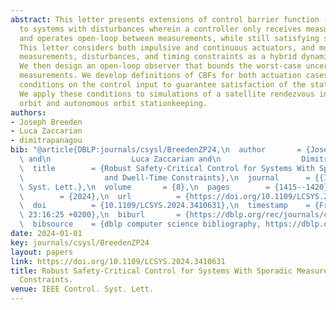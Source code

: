 ```yaml
---
abstract: This letter presents extensions of control barrier function (CBF) theory
  to systems with disturbances wherein a controller only receives measurements infrequently
  and operates open-loop between measurements, while still satisfying state constraints.
  This letter considers both impulsive and continuous actuators, and models the actuators,
  measurements, disturbances, and timing constraints as a hybrid dynamical system.
  We then design an open-loop observer that bounds the worst-case uncertainty between
  measurements. We develop definitions of CBFs for both actuation cases, and corresponding
  conditions on the control input to guarantee satisfaction of the state constraints.
  We apply these conditions to simulations of a satellite rendezvous in an elliptical
  orbit and autonomous orbit stationkeeping.
authors:
- Joseph Breeden
- Luca Zaccarian
- dimitrapanagou
bib: "@article{DBLP:journals/csysl/BreedenZP24,\n  author       = {Joseph Breeden\
  \ and\n                  Luca Zaccarian and\n                  Dimitra Panagou},\n\
  \  title        = {Robust Safety-Critical Control for Systems With Sporadic Measurements\n\
  \                  and Dwell-Time Constraints},\n  journal      = {{IEEE} Control.\
  \ Syst. Lett.},\n  volume       = {8},\n  pages        = {1415--1420},\n  year \
  \        = {2024},\n  url          = {https://doi.org/10.1109/LCSYS.2024.3410631},\n\
  \  doi          = {10.1109/LCSYS.2024.3410631},\n  timestamp    = {Fri, 19 Jul 2024\
  \ 23:16:25 +0200},\n  biburl       = {https://dblp.org/rec/journals/csysl/BreedenZP24.bib},\n\
  \  bibsource    = {dblp computer science bibliography, https://dblp.org}\n}"
date: 2024-01-01
key: journals/csysl/BreedenZP24
layout: papers
link: https://doi.org/10.1109/LCSYS.2024.3410631
title: Robust Safety-Critical Control for Systems With Sporadic Measurements and Dwell-Time
  Constraints.
venue: IEEE Control. Syst. Lett.
---
```


